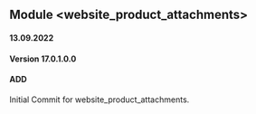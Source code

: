 ## Module <website_product_attachments>

#### 13.09.2022
#### Version 17.0.1.0.0
#### ADD
Initial Commit for website_product_attachments.


